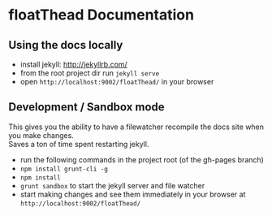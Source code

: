 floatThead Documentation
==========

## Using the docs locally

  - install jekyll: http://jekyllrb.com/
  - from the root project dir run `jekyll serve`
  - open `http://localhost:9002/floatThead/` in your browser

## Development / Sandbox mode

This gives you the ability to have a filewatcher recompile the docs site when you make changes.  
Saves a ton of time spent restarting jekyll. 

  - run the following commands in the project root (of the gh-pages branch)
  - `npm install grunt-cli -g`
  - `npm install` 
  - `grunt sandbox` to start the jekyll server and file watcher
  - start making changes and see them immediately in your browser at `http://localhost:9002/floatThead/`
